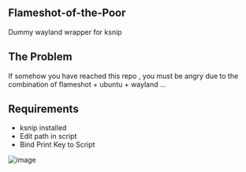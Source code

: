 ## Flameshot-of-the-Poor
Dummy wayland wrapper for ksnip

## The Problem
If somehow you have reached this repo , you must be angry due to the combination of flameshot + ubuntu + wayland ... 

## Requirements
- ksnip installed
- Edit path in script
- Bind Print Key to Script

![image](https://user-images.githubusercontent.com/18915781/234492628-647a4085-9c7c-4757-a879-d5d2dae3e4ba.png)
